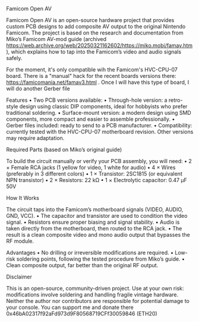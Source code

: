 Famicom Open AV

Famicom Open AV is an open-source hardware project that provides custom PCB designs to add composite AV output to the original Nintendo Famicom.
The project is based on the research and documentation from Miko’s Famicom AV-mod guide (archived https://web.archive.org/web/20250321162602/https://miko.mobi/famav.htm ), which explains how to tap into the Famicom’s video and audio signals safely.

For the moment, it's only compatible wih the Famicom's HVC-CPU-07 board. There is a "manual" hack for the recent boards versions there: https://famicomania.net/famav3.html . Once I will have this type of board, I will do another Gerber file

Features
	•	Two PCB versions available:
	•	Through-hole version: a retro-style design using classic DIP components, ideal for hobbyists who prefer traditional soldering.
	•	Surface-mount version: a modern design using SMD components, more compact and easier to assemble professionally.
	•	Gerber files included: ready to send to a PCB manufacturer.
	•	Compatibility: currently tested with the HVC-CPU-07 motherboard revision.
Other versions may require adaptation.

Required Parts (based on Miko’s original guide)

To build the circuit manually or verify your PCB assembly, you will need:
	•	2 × Female RCA jacks (1 yellow for video, 1 white for audio)
	•	4 × Wires (preferably in 3 different colors)
	•	1 × Transistor: 2SC1815 (or equivalent NPN transistor)
	•	2 × Resistors: 22 kΩ
	•	1 × Electrolytic capacitor: 0.47 µF 50V

How It Works

The circuit taps into the Famicom’s motherboard signals (VIDEO, AUDIO, GND, VCC).
	•	The capacitor and transistor are used to condition the video signal.
	•	Resistors ensure proper biasing and signal stability.
	•	Audio is taken directly from the motherboard, then routed to the RCA jack.
	•	The result is a clean composite video and mono audio output that bypasses the RF module.

Advantages
	•	No drilling or irreversible modifications are required.
	•	Low-risk soldering points, following the tested procedure from Miko’s guide.
	•	Clean composite output, far better than the original RF output.

Disclaimer

This is an open-source, community-driven project. Use at your own risk: modifications involve soldering and handling fragile vintage hardware. Neither the author nor contributors are responsible for potential damage to your console.
You can support me and donate there 0x46bA02317f92aFd973d9F80568719CFf30059846  (ETH20)
